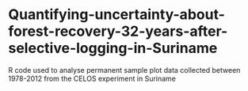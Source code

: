# Quantifying-uncertainty-about-forest-recovery-32-years-after-selective-logging-in-Suriname
R code used to analyse permanent sample plot data collected between 1978-2012 from the CELOS experiment in Suriname  
